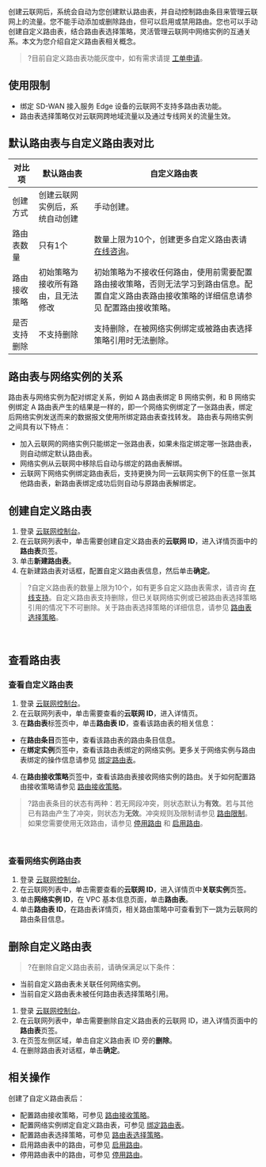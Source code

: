 ﻿创建云联网后，系统会自动为您创建默认路由表，并自动控制路由条目来管理云联网上的流量。您不能手动添加或删除路由，但可以启用或禁用路由。您也可以手动创建自定义路由表，结合路由表选择策略，灵活管理云联网中网络实例的互通关系。本文为您介绍自定义路由表相关概念。
>?目前自定义路由表功能灰度中，如有需求请提 [工单申请](https://console.cloud.tencent.com/workorder/category)。
>

## 使用限制
- 绑定 SD-WAN 接入服务 Edge 设备的云联网不支持多路由表功能。
- 路由表选择策略仅对云联网跨地域流量以及通过专线网关的流量生效。

## 默认路由表与自定义路由表对比

| 对比项 | 默认路由表 | 自定义路由表 |
|---------|---------|---------|
| 创建方式      | 创建云联网实例后，系统自动创建 | 手动创建。 |
| 路由表数量      | 只有1个 | 数量上限为10个，创建更多自定义路由表请 [在线咨询](https://cloud.tencent.com/online-service?from=sales&source=PRESALE)。|
| 路由接收策略       | 初始策略为接收所有路由，且无法修改 | 初始策略为不接收任何路由，使用前需要配置路由接收策略，否则无法学习到路由信息。配置自定义路由表路由接收策略的详细信息请参见 配置路由接收策略。 |
| 是否支持删除       | 不支持删除 | 支持删除，在被网络实例绑定或被路由表选择策略引用时无法删除。 |


## 路由表与网络实例的关系
路由表与网络实例为配对绑定关系，例如 A 路由表绑定 B 网络实例，和 B 网络实例绑定 A 路由表产生的结果是一样的，即一个网络实例绑定了一张路由表，绑定后网络实例发送而来的数据报文使用所绑定路由表查找转发。
路由表与网络实例之间具有以下特点：
- 加入云联网的网络实例只能绑定一张路由表，如果未指定绑定哪一张路由表，则自动绑定默认路由表。
- 网络实例从云联网中移除后自动与绑定的路由表解绑。
- 云联网下网络实例绑定路由表后，支持更换为同一云联网实例下的任意一张其他路由表，新路由表绑定成功后则自动与原路由表解绑定。

## 创建自定义路由表
1. 登录 [云联网控制台](https://console.cloud.tencent.com/vpc/ccn)。
2. 在云联网列表中，单击需要创建自定义路由表的**云联网 ID**，进入详情页面中的**路由表**页签。
3. 单击**新建路由表**。
4. 在新建路由表对话框，配置自定义路由表信息，然后单击**确定**。
>?自定义路由表的数量上限为10个，如有更多自定义路由表需求，请咨询 [在线支持](https://cloud.tencent.com/online-service?from=sales&source=PRESALE)。自定义路由表支持删除，但已关联网络实例或已被路由表选择策略引用的情况下不可删除。关于路由表选择策略的详细信息，请参见 [路由表选择策略](https://cloud.tencent.com/document/product/877/95717)。
>
 
## 查看路由表
### 查看自定义路由表
1. 登录 [云联网控制台](https://console.cloud.tencent.com/vpc/ccn)。
2. 在云联网列表中，单击需要查看的**云联网 ID**，进入详情页。
3. 在**路由表**标签页中，单击**路由表 ID**，查看该路由表的相关信息：
 - 在**路由条目**页签中，查看该路由表的路由条目信息。
 - 在**绑定实例**页签中，查看该路由表绑定的网络实例。更多关于网络实例与路由表绑定的操作信息请参见 [绑定路由表](https://cloud.tencent.com/document/product/877/95716)。
4. 在**路由接收策略**页签中，查看该路由表接收网络实例的路由。关于如何配置路由接收策略请参见 [路由接收策略](https://cloud.tencent.com/document/product/877/95715)。
>?路由表条目的状态有两种：若无网段冲突，则状态默认为**有效**。若与其他已有路由产生了冲突，则状态为**无效**。冲突规则及限制请参见 [路由限制](https://cloud.tencent.com/document/product/877/18679#lyxz)。如果您需要使用无效路由，请参见 [停用路由](https://cloud.tencent.com/document/product/877/18746) 和 [启用路由](https://cloud.tencent.com/document/product/877/18750)。
>
 
### 查看网络实例路由表
1. 登录 [云联网控制台](https://console.cloud.tencent.com/vpc/ccn)。
2. 在云联网列表中，单击需要查看的**云联网 ID**，进入详情页中**关联实例**页签。
3. 单击**网络实例 ID**，在 VPC 基本信息页面，单击**路由表**。
4. 单击**路由表 ID**，在路由表详情页，相关路由策略中可查看到下一跳为云联网的路由条目信息。

## 删除自定义路由表
>?在删除自定义路由表前，请确保满足以下条件：
- 当前自定义路由表未关联任何网络实例。
- 当前自定义路由表未被任何路由表选择策略引用。
>
1. 登录 [云联网控制台](https://console.cloud.tencent.com/vpc/ccn)。
2. 在云联网列表中，单击需要删除自定义路由表的云联网 ID，进入详情页面中的**路由表**页签。
3. 在页签左侧区域，单击自定义路由表 ID 旁的**删除**。
4. 在删除路由表对话框，单击**确定**。

## 相关操作
创建了自定义路由表后：
- 配置路由接收策略，可参见 [路由接收策略](https://cloud.tencent.com/document/product/877/95715)。
- 配置网络实例绑定自定义路由表，可参见 [绑定路由表](https://cloud.tencent.com/document/product/877/95716)。
- 配置路由表选择策略，可参见 [路由表选择策略](https://cloud.tencent.com/document/product/877/95717)。
- 启用路由表中的路由，可参见 [启用路由](https://cloud.tencent.com/document/product/877/18750)。
- 停用路由表中的路由，可参见 [停用路由](https://cloud.tencent.com/document/product/877/18746)。
